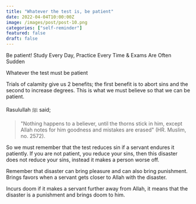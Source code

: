 ```yaml
---
title: "Whatever the test is, be patient"
date: 2022-04-04T10:00:00Z
image: /images/post/post-10.png
categories: ["self-reminder"]
featured: false
draft: false
---
```


Be patient! Study Every Day, Practice Every Time & Exams Are Often Sudden

Whatever the test must be patient

Trials of calamity give us 2 benefits; the first benefit is to abort sins and the second to increase degrees. This is what we must believe so that we can be patient.

Rasulullah ﷺ said;

> "Nothing happens to a believer, until the thorns stick in him, except Allah notes for him goodness and mistakes are erased" (HR. Muslim, no. 2572).

So we must remember that the test reduces sin if a servant endures it patiently. If you are not patient, you reduce your sins, then this disaster does not reduce your sins, instead it makes a person worse off.

Remember that disaster can bring pleasure and can also bring punishment. Brings favors when a servant gets closer to Allah with the disaster.

Incurs doom if it makes a servant further away from Allah, it means that the disaster is a punishment and brings doom to him.
